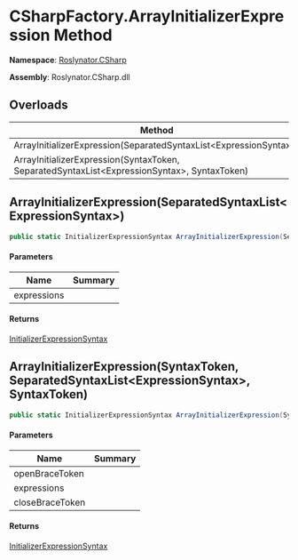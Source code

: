 # CSharpFactory\.ArrayInitializerExpression Method

**Namespace**: [Roslynator.CSharp](../../README.md)

**Assembly**: Roslynator\.CSharp\.dll

## Overloads

| Method | Summary |
| ------ | ------- |
| ArrayInitializerExpression\(SeparatedSyntaxList\<ExpressionSyntax>\) | |
| ArrayInitializerExpression\(SyntaxToken, SeparatedSyntaxList\<ExpressionSyntax>, SyntaxToken\) | |

## ArrayInitializerExpression\(SeparatedSyntaxList\<ExpressionSyntax>\)

```csharp
public static InitializerExpressionSyntax ArrayInitializerExpression(SeparatedSyntaxList<ExpressionSyntax> expressions = default(SeparatedSyntaxList<ExpressionSyntax>))
```

#### Parameters

| Name | Summary |
| ---- | ------- |
| expressions | |

#### Returns

[InitializerExpressionSyntax](https://docs.microsoft.com/en-us/dotnet/api/microsoft.codeanalysis.csharp.syntax.initializerexpressionsyntax)

## ArrayInitializerExpression\(SyntaxToken, SeparatedSyntaxList\<ExpressionSyntax>, SyntaxToken\)

```csharp
public static InitializerExpressionSyntax ArrayInitializerExpression(SyntaxToken openBraceToken, SeparatedSyntaxList<ExpressionSyntax> expressions, SyntaxToken closeBraceToken)
```

#### Parameters

| Name | Summary |
| ---- | ------- |
| openBraceToken | |
| expressions | |
| closeBraceToken | |

#### Returns

[InitializerExpressionSyntax](https://docs.microsoft.com/en-us/dotnet/api/microsoft.codeanalysis.csharp.syntax.initializerexpressionsyntax)

